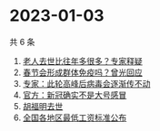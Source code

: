 # 2023-01-03

共 6 条

<!-- BEGIN -->
<!-- 最后更新时间 Tue Jan 03 2023 00:15:56 GMT+0800 (China Standard Time) -->

1. [老人去世比往年多很多？专家释疑](https://www.zhihu.com/search?q=老人去世比往年多很多？专家释疑)
1. [春节会形成群体免疫吗？曾光回应](https://www.zhihu.com/search?q=春节会形成群体免疫吗？曾光回应)
1. [专家：此轮高峰后病毒会逐渐传不动](https://www.zhihu.com/search?q=专家：此轮高峰后病毒会逐渐传不动)
1. [官方：新冠确实不是大号感冒](https://www.zhihu.com/search?q=官方：新冠确实不是大号感冒)
1. [胡福明去世](https://www.zhihu.com/search?q=胡福明去世)
1. [全国各地区最低工资标准公布](https://www.zhihu.com/search?q=全国各地区最低工资标准公布)

<!-- END -->
